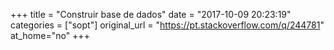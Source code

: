 +++
title = "Construir base de dados"
date = "2017-10-09 20:23:19"
categories = ["sopt"]
original_url = "https://pt.stackoverflow.com/q/244781"
at_home="no"
+++

